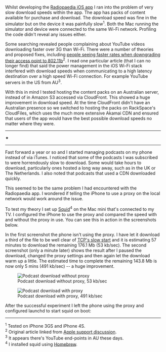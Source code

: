 Whilst developing the [Radiopaedia iOS app][radiopaedia-app] I ran
into the problem of very slow download speeds within the app. The app
has packs of content available for purchase and download. The download
speed was fine in the simulator but on the device it was painfully
slow<sup>1</sup>. Both the Mac running the simulator and device were
connected to the same Wi-Fi network. Profiling the code didn't reveal
any issues either.

[radiopaedia-app]: http://radiopaedia.org/articles/radiopaedia-ios-radiology-app

Some searching revealed people complaining about YouTube videos
downloading faster over 3G than Wi-Fi. There were a number of theories
and proposed fixes, including [people seeing faster rates when
downgrading their access point to 802.11b][80211b]<sup>2</sup>. I
read one particular article (that I can no longer find) that said the
power management in the iOS Wi-Fi stack interfered with download speeds
when communicating to a high latency destination over a high speed Wi-Fi
connection. For example YouTube servers in the US from AU<sup>3</sup>.

[80211b]: http://web.archive.org/web/20120511020134/http://qelix.com/blog/2008/08/31/get-better-wifi-speeds-on-iphone-3g

With this in mind I tested hosting the content packs on an Australian
server, instead of in Amazon S3 accessed via CloudFront. This showed a huge
improvement in download speed. At the time CloudFront didn't
have an Australian presence so we switched to hosting the packs on
RackSpace's CloudFiles, which uses the much more extensive Akamai CDN
and ensured that users of the app would have the best possible download
speeds no matter where they were.

<div class="seperator"><hr class="left">✦<hr class="right"></div>

Fast forward a year or so and I started managing podcasts on my phone
instead of via iTunes. I noticed that some of the podcasts I was
subscribed to were horrendously slow to download. Some would take hours
to download, particularly ones hosted a long way away, such as in the
UK or The Netherlands. I also noted that podcasts that used a CDN
downloaded quickly.

This seemed to be the same problem I had encountered with the Radiopaedia app.
I wondered if telling the iPhone to use a proxy on the local
network would work around the issue.

To test my theory I set up [Squid][squid]<sup>4</sup> on the Mac mini
that's connected to my TV. I configured the iPhone to use the proxy and
compared the speed with and without the proxy in use. You can see this
in action in the screenshots below.

[squid]: http://www.squid-cache.org/

In the first screenshot the phone isn't using the proxy. I have let
it download a third of the file to be well clear of [TCP's slow
start][slow-start] and it is estimating 57 minutes to download the
remaining 176.1 Mb (53 kb/sec). The second screenshot (only a minute
later) shows the result after I paused the download, changed the proxy
settings and then again let the download warm up a little. The estimated
time to complete the remaining 143.8 Mb is now only 5 mins (491 kb/sec)
-- a huge improvement.

[slow-start]: https://en.wikipedia.org/wiki/Slow-start

<figure class="screenshot">
  <img src="/images/2013/01/podcast-download-without-proxy.png" alt="Podcast download without proxy" />
  <figcaption>Podcast download without proxy, 53 kb/sec</figcaption>
</figure>

<figure class="screenshot">
  <img src="/images/2013/01/podcast-download-with-proxy.png" alt="Podcast download with proxy" />
  <figcaption>Podcast download with proxy, 491 kb/sec</figcaption>
</figure>

After the successful experiment I left the phone using the proxy and configured
launchd to start squid on boot:

<script src="https://gist.github.com/4521952.js"></script>

----

<sup>1</sup> Tested on iPhone 3GS and iPhone 4S.  
<sup>2</sup> Original article linked from [Apple support discussion](https://discussions.apple.com/message/9564410#9564410).  
<sup>3</sup> It appears there's YouTube end-points in AU these days.  
<sup>4</sup> I installed squid using [Homebrew](http://mxcl.github.com/homebrew/).
